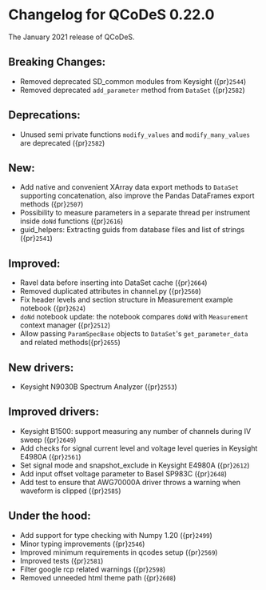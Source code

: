 # Changelog for QCoDeS 0.22.0

The January 2021 release of QCoDeS.

## Breaking Changes:

- Removed deprecated SD_common modules from Keysight ({pr}`2544`)
- Removed deprecated `add_parameter` method from `DataSet` ({pr}`2582`)

## Deprecations:

- Unused semi private functions `modify_values` and `modify_many_values`
  are deprecated ({pr}`2582`)

## New:

- Add native and convenient XArray data export methods to `DataSet` supporting
  concatenation, also improve the Pandas DataFrames export methods ({pr}`2507`)
- Possibility to measure parameters in a separate thread per instrument
  inside `doNd` functions ({pr}`2616`)
- guid_helpers: Extracting guids from database files and list of strings ({pr}`2541`)

## Improved:

- Ravel data before inserting into DataSet cache ({pr}`2664`)
- Removed duplicated attributes in channel.py ({pr}`2560`)
- Fix header levels and section structure in Measurement example notebook ({pr}`2624`)
- `doNd` notebook update: the notebook compares `doNd` with `Measurement`
  context manager ({pr}`2512`)
- Allow passing `ParamSpecBase` objects to `DataSet`'s `get_parameter_data`
  and related methods({pr}`2655`)

## New drivers:

- Keysight N9030B Spectrum Analyzer ({pr}`2553`)

## Improved drivers:

- Keysight B1500: support measuring any number of channels during IV sweep ({pr}`2649`)
- Add checks for signal current level and voltage level queries in Keysight E4980A ({pr}`2561`)
- Set signal mode and snapshot_exclude in Keysight E4980A ({pr}`2612`)
- Add input offset voltage parameter to Basel SP983C ({pr}`2648`)
- Add test to ensure that AWG70000A driver throws a warning when waveform is clipped ({pr}`2585`)

## Under the hood:

- Add support for type checking with Numpy 1.20 ({pr}`2499`)
- Minor typing improvements ({pr}`2546`)
- Improved minimum requirements in qcodes setup ({pr}`2569`)
- Improved tests ({pr}`2581`)
- Filter google rcp related warnings ({pr}`2598`)
- Removed unneeded html theme path ({pr}`2608`)
